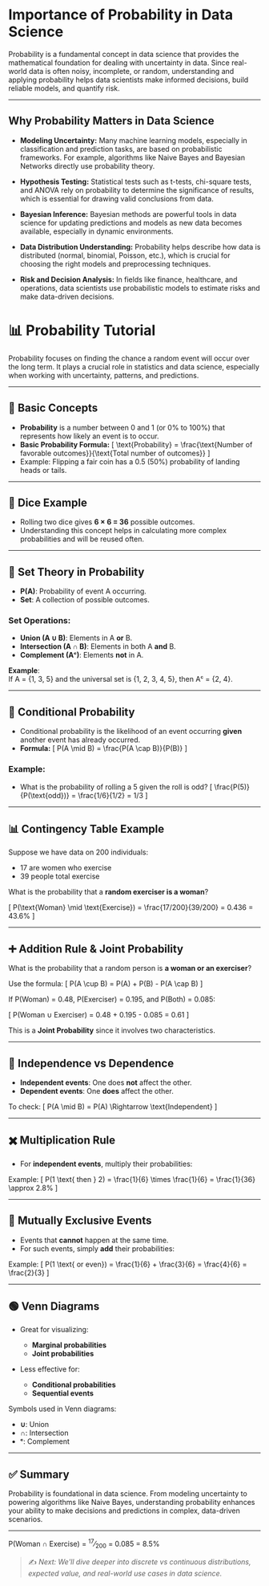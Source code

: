 # Importance of Probability in Data Science

Probability is a fundamental concept in data science that provides the mathematical foundation for dealing with uncertainty in data. Since real-world data is often noisy, incomplete, or random, understanding and applying probability helps data scientists make informed decisions, build reliable models, and quantify risk.


---


## Why Probability Matters in Data Science

- **Modeling Uncertainty:** Many machine learning models, especially in classification and prediction tasks, are based on probabilistic frameworks. For example, algorithms like Naive Bayes and Bayesian Networks directly use probability theory.

- **Hypothesis Testing:** Statistical tests such as t-tests, chi-square tests, and ANOVA rely on probability to determine the significance of results, which is essential for drawing valid conclusions from data.

- **Bayesian Inference:** Bayesian methods are powerful tools in data science for updating predictions and models as new data becomes available, especially in dynamic environments.

- **Data Distribution Understanding:** Probability helps describe how data is distributed (normal, binomial, Poisson, etc.), which is crucial for choosing the right models and preprocessing techniques.

- **Risk and Decision Analysis:** In fields like finance, healthcare, and operations, data scientists use probabilistic models to estimate risks and make data-driven decisions.


# 📊 Probability Tutorial

Probability focuses on finding the chance a random event will occur over the long term. It plays a crucial role in statistics and data science, especially when working with uncertainty, patterns, and predictions.

---

## 🎯 Basic Concepts

- **Probability** is a number between 0 and 1 (or 0% to 100%) that represents how likely an event is to occur.
- **Basic Probability Formula:**
  \[
  \text{Probability} = \frac{\text{Number of favorable outcomes}}{\text{Total number of outcomes}}
  \]
- Example: Flipping a fair coin has a 0.5 (50%) probability of landing heads or tails.

---

## 🎲 Dice Example

- Rolling two dice gives **6 × 6 = 36** possible outcomes.
- Understanding this concept helps in calculating more complex probabilities and will be reused often.

---

## 🧮 Set Theory in Probability

- **P(A)**: Probability of event A occurring.
- **Set**: A collection of possible outcomes.

### Set Operations:
- **Union (A ∪ B)**: Elements in A **or** B.
- **Intersection (A ∩ B)**: Elements in both A **and** B.
- **Complement (Aᶜ)**: Elements **not** in A.

**Example**:  
If A = {1, 3, 5} and the universal set is {1, 2, 3, 4, 5}, then Aᶜ = {2, 4}.

---

## 📘 Conditional Probability

- Conditional probability is the likelihood of an event occurring **given** another event has already occurred.
- **Formula:**
  \[
  P(A \mid B) = \frac{P(A \cap B)}{P(B)}
  \]

### Example:
- What is the probability of rolling a 5 given the roll is odd?
  \[
  \frac{P(5)}{P(\text{odd})} = \frac{1/6}{1/2} = 1/3
  \]

---

## 📊 Contingency Table Example

Suppose we have data on 200 individuals:

- 17 are women who exercise
- 39 people total exercise

What is the probability that a **random exerciser is a woman**?

\[
P(\text{Woman} \mid \text{Exercise}) = \frac{17/200}{39/200} = 0.436 = 43.6\%
\]

---

## ➕ Addition Rule & Joint Probability

What is the probability that a random person is **a woman or an exerciser**?

Use the formula:
\[
P(A \cup B) = P(A) + P(B) - P(A \cap B)
\]

If P(Woman) = 0.48, P(Exerciser) = 0.195, and P(Both) = 0.085:

\[
P(Woman ∪ Exerciser) = 0.48 + 0.195 - 0.085 = 0.61
\]

This is a **Joint Probability** since it involves two characteristics.

---

## 🔗 Independence vs Dependence

- **Independent events**: One does **not** affect the other.
- **Dependent events**: One **does** affect the other.

To check:
\[
P(A \mid B) = P(A) \Rightarrow \text{Independent}
\]

---

## ✖️ Multiplication Rule

- For **independent events**, multiply their probabilities:

Example:
\[
P(1 \text{ then } 2) = \frac{1}{6} \times \frac{1}{6} = \frac{1}{36} \approx 2.8\%
\]

---

## 🚫 Mutually Exclusive Events

- Events that **cannot** happen at the same time.
- For such events, simply **add** their probabilities:

Example:
\[
P(1 \text{ or even}) = \frac{1}{6} + \frac{3}{6} = \frac{4}{6} = \frac{2}{3}
\]

---

## 🟢 Venn Diagrams

- Great for visualizing:
  - **Marginal probabilities**
  - **Joint probabilities**

- Less effective for:
  - **Conditional probabilities**
  - **Sequential events**

Symbols used in Venn diagrams:
- **∪**: Union
- **∩**: Intersection
- **ᶜ**: Complement

---

## ✅ Summary

Probability is foundational in data science. From modeling uncertainty to powering algorithms like Naive Bayes, understanding probability enhances your ability to make decisions and predictions in complex, data-driven scenarios.

---


P(Woman ∩ Exercise) = <sup>17</sup>&frasl;<sub>200</sub> = 0.085 = 8.5%

> ✍️ *Next: We'll dive deeper into discrete vs continuous distributions, expected value, and real-world use cases in data science.*
